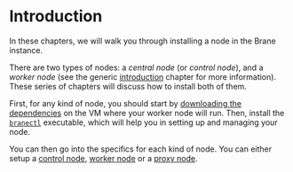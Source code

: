 # Introduction
In these chapters, we will walk you through installing a node in the Brane instance.

There are two types of nodes: a _central node_ (or _control node_), and a _worker node_ (see the generic [introduction](../introduction.md) chapter for more information). These series of chapters will discuss how to install both of them.

First, for any kind of node, you should start by [downloading the dependencies](./dependencies.md) on the VM where your worker node will run. Then, install the [`branectl`](./branectl.md) executable, which will help you in setting up and managing your node.

You can then go into the specifics for each kind of node. You can either setup a [control node](./control-node.md), [worker node](./worker-node.md) or a [proxy node](./proxy-node.md).
